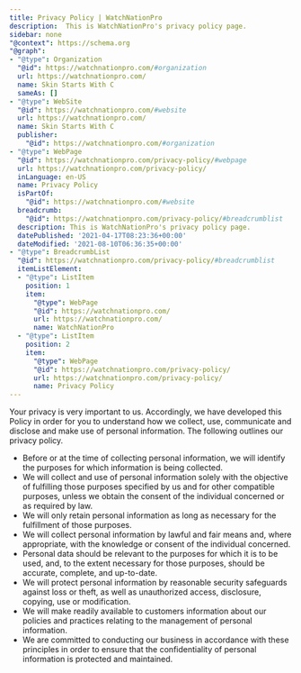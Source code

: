 ```yaml
---
title: Privacy Policy | WatchNationPro
description:  This is WatchNationPro's privacy policy page.
sidebar: none
"@context": https://schema.org
"@graph":
- "@type": Organization
  "@id": https://watchnationpro.com/#organization
  url: https://watchnationpro.com/
  name: Skin Starts With C
  sameAs: []
- "@type": WebSite
  "@id": https://watchnationpro.com/#website
  url: https://watchnationpro.com/
  name: Skin Starts With C
  publisher:
    "@id": https://watchnationpro.com/#organization
- "@type": WebPage
  "@id": https://watchnationpro.com/privacy-policy/#webpage
  url: https://watchnationpro.com/privacy-policy/
  inLanguage: en-US
  name: Privacy Policy
  isPartOf:
    "@id": https://watchnationpro.com/#website
  breadcrumb:
    "@id": https://watchnationpro.com/privacy-policy/#breadcrumblist
  description: This is WatchNationPro's privacy policy page.
  datePublished: '2021-04-17T08:23:36+00:00'
  dateModified: '2021-08-10T06:36:35+00:00'
- "@type": BreadcrumbList
  "@id": https://watchnationpro.com/privacy-policy/#breadcrumblist
  itemListElement:
  - "@type": ListItem
    position: 1
    item:
      "@type": WebPage
      "@id": https://watchnationpro.com/
      url: https://watchnationpro.com/
      name: WatchNationPro
  - "@type": ListItem
    position: 2
    item:
      "@type": WebPage
      "@id": https://watchnationpro.com/privacy-policy/
      url: https://watchnationpro.com/privacy-policy/
      name: Privacy Policy
---
```

Your privacy is very important to us. Accordingly, we have developed this Policy in order for you to understand how we collect, use, communicate and disclose and make use of personal information. The following outlines our privacy policy.

* Before or at the time of collecting personal information, we will identify the purposes for which information is being collected.
* We will collect and use of personal information solely with the objective of fulfilling those purposes specified by us and for other compatible purposes, unless we obtain the consent of the individual concerned or as required by law.
* We will only retain personal information as long as necessary for the fulfillment of those purposes.
* We will collect personal information by lawful and fair means and, where appropriate, with the knowledge or consent of the individual concerned.
* Personal data should be relevant to the purposes for which it is to be used, and, to the extent necessary for those purposes, should be accurate, complete, and up-to-date.
* We will protect personal information by reasonable security safeguards against loss or theft, as well as unauthorized access, disclosure, copying, use or modification.
* We will make readily available to customers information about our policies and practices relating to the management of personal information.
* We are committed to conducting our business in accordance with these principles in order to ensure that the confidentiality of personal information is protected and maintained.
